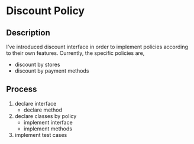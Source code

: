 # Discount Policy

## Description
I've introduced discount interface in order to implement policies according to their own features.
Currently, the specific policies are,
- discount by stores
- discount by payment methods

## Process
1. declare interface
    - declare method
2. declare classes by policy
   - implement interface
   - implement methods
3. implement test cases

